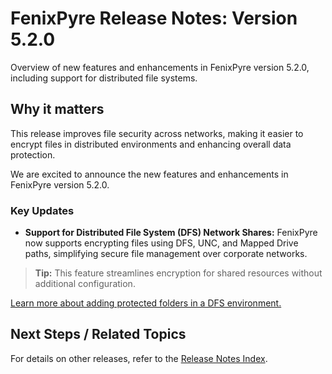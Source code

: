 # FenixPyre Release Notes: Version 5.2.0

Overview of new features and enhancements in FenixPyre version 5.2.0, including support for distributed file systems.


## Why it matters
This release improves file security across networks, making it easier to encrypt files in distributed environments and enhancing overall data protection.

We are excited to announce the new features and enhancements in FenixPyre version 5.2.0.

### Key Updates
- **Support for Distributed File System (DFS) Network Shares:** FenixPyre now supports encrypting files using DFS, UNC, and Mapped Drive paths, simplifying secure file management over corporate networks.

> **Tip:** This feature streamlines encryption for shared resources without additional configuration.

[Learn more about adding protected folders in a DFS environment.](../05-user-guide/securing-network-drives.md)

## Next Steps / Related Topics
For details on other releases, refer to the [Release Notes Index](../10-release-notes/index.md).